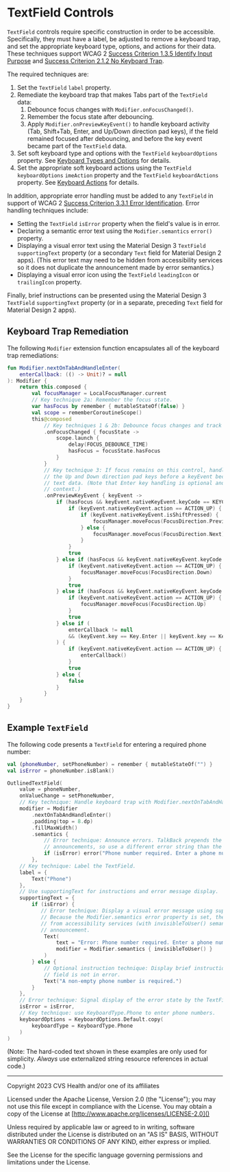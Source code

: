 # TextField Controls
`TextField` controls require specific construction in order to be accessible. Specifically, they must have a label, be adjusted to remove a keyboard trap, and set the appropriate keyboard type, options, and actions for their data. These techniques support WCAG 2 [Success Criterion 1.3.5 Identify Input Purpose](https://www.w3.org/TR/WCAG21/#identify-input-purpose) and [Success Criterion 2.1.2 No Keyboard Trap](https://www.w3.org/TR/WCAG21/#no-keyboard-trap).

The required techniques are:

1. Set the `TextField` `label` property.
2. Remediate the keyboard trap that makes Tabs part of the `TextField` data:
    1. Debounce focus changes with `Modifier.onFocusChanged()`.
    2. Remember the focus state after debouncing.
    3. Apply `Modifier.onPreviewKeyEvent()` to handle keyboard activity (Tab, Shift+Tab, Enter, and Up/Down direction pad keys), if the field remained focused after debouncing, and before the key event became part of the `TextField` data.
3. Set soft keyboard type and options with the `TextField` `keyboardOptions` property. See [Keyboard Types and Options](../interactions/KeyboardTypes.md) for details.
4. Set the appropriate soft keyboard actions using the `TextField` `keyboardOptions` `imeAction` property and the `TextField` `keyboardActions` property. See [Keyboard Actions](../interactions/KeyboardActions.md) for details.

In addition, appropriate error handling must be added to any `TextField` in support of WCAG 2 [Success Criterion 3.3.1 Error Identification](https://www.w3.org/TR/WCAG21/#error-identification). Error handling techniques include:

* Setting the `TextField` `isError` property when the field's value is in error.
* Declaring a semantic error text using the `Modifier.semantics` `error()` property.
* Displaying a visual error text using the Material Design 3 `TextField` `supportingText` property (or a secondary `Text` field for Material Design 2 apps). (This error text may need to be hidden from accessibility services so it does not duplicate the announcement made by error semantics.)
* Displaying a visual error icon using the `TextField` `leadingIcon` or `trailingIcon` property.

Finally, brief instructions can be presented using the Material Design 3 `TextField` `supportingText` property (or in a separate, preceding `Text` field for Material Design 2 apps).

## Keyboard Trap Remediation
The following `Modifier` extension function encapsulates all of the keyboard trap remediations:

```kotlin
fun Modifier.nextOnTabAndHandleEnter(
    enterCallback: (() -> Unit)? = null
): Modifier {
    return this.composed {
        val focusManager = LocalFocusManager.current
        // Key technique 2a: Remember the focus state.
        var hasFocus by remember { mutableStateOf(false) }
        val scope = rememberCoroutineScope()
        this@composed
            // Key techniques 1 & 2b: Debounce focus changes and track the focus state.
            .onFocusChanged { focusState ->
                scope.launch {
                    delay(FOCUS_DEBOUNCE_TIME)
                    hasFocus = focusState.hasFocus
                }
            }
            // Key technique 3: If focus remains on this control, handle Tab, Shift+Tab, Enter, and 
            // the Up and Down direction pad keys before a keyEvent becomes part of the TextField's 
            // text data. (Note that Enter key handling is optional and is hoisted to the caller's 
            // context.)
            .onPreviewKeyEvent { keyEvent ->
                if (hasFocus && keyEvent.nativeKeyEvent.keyCode == KEYCODE_TAB) {
                    if (keyEvent.nativeKeyEvent.action == ACTION_UP) {
                        if (keyEvent.nativeKeyEvent.isShiftPressed) {
                            focusManager.moveFocus(FocusDirection.Previous)
                        } else {
                            focusManager.moveFocus(FocusDirection.Next)
                        }
                    }
                    true
                } else if (hasFocus && keyEvent.nativeKeyEvent.keyCode == KEYCODE_DPAD_DOWN) {
                    if (keyEvent.nativeKeyEvent.action == ACTION_UP) {
                        focusManager.moveFocus(FocusDirection.Down)
                    }
                    true
                } else if (hasFocus && keyEvent.nativeKeyEvent.keyCode == KEYCODE_DPAD_UP) {
                    if (keyEvent.nativeKeyEvent.action == ACTION_UP) {
                        focusManager.moveFocus(FocusDirection.Up)
                    }
                    true
                } else if (
                    enterCallback != null
                    && (keyEvent.key == Key.Enter || keyEvent.key == Key.NumPadEnter)
                ) {
                    if (keyEvent.nativeKeyEvent.action == ACTION_UP) {
                        enterCallback()
                    }
                    true
                } else {
                    false
                }
            }
    }
}
```

## Example `TextField`

The following code presents a `TextField` for entering a required phone number:

```kotlin
val (phoneNumber, setPhoneNumber) = remember { mutableStateOf("") }
val isError = phoneNumber.isBlank()

OutlinedTextField(
    value = phoneNumber,
    onValueChange = setPhoneNumber,
    // Key technique: Handle keyboard trap with Modifier.nextOnTabAndHandleEnter().
    modifier = Modifier
        .nextOnTabAndHandleEnter()
        .padding(top = 8.dp)
        .fillMaxWidth()
        .semantics {
            // Error technique: Announce errors. TalkBack prepends the text "Error: " to the
            // announcements, so use a different error string than the supportingText.
            if (isError) error("Phone number required. Enter a phone number.")
        },
    // Key technique: Label the TextField.
    label = {
        Text("Phone")
    },
    // Use supportingText for instructions and error message display.
    supportingText = {
        if (isError) {
           // Error technique: Display a visual error message using supportingText.
           // Because the Modifier.semantics error property is set, the supportingText must be hidden 
           // from accessibility services (with invisibleToUser() semantics) to prevent a duplicate 
           // announcement.
            Text(
                text = "Error: Phone number required. Enter a phone number.",
                modifier = Modifier.semantics { invisibleToUser() }
            )
        } else {
            // Optional instruction technique: Display brief instructions using supportingText when 
            // field is not in error.
            Text("A non-empty phone number is required.")
        }
    },
    // Error technique: Signal display of the error state by the TextField.
    isError = isError,
    // Key technique: use KeyboardType.Phone to enter phone numbers.
    keyboardOptions = KeyboardOptions.Default.copy(
        keyboardType = KeyboardType.Phone
    )
)
```

(Note: The hard-coded text shown in these examples are only used for simplicity. _Always_ use externalized string resource references in actual code.)

----

Copyright 2023 CVS Health and/or one of its affiliates

Licensed under the Apache License, Version 2.0 (the "License");
you may not use this file except in compliance with the License.
You may obtain a copy of the License at
[http://www.apache.org/licenses/LICENSE-2.0]()

Unless required by applicable law or agreed to in writing, software
distributed under the License is distributed on an "AS IS" BASIS,
WITHOUT WARRANTIES OR CONDITIONS OF ANY KIND, either express or implied.

See the License for the specific language governing permissions and
limitations under the License.